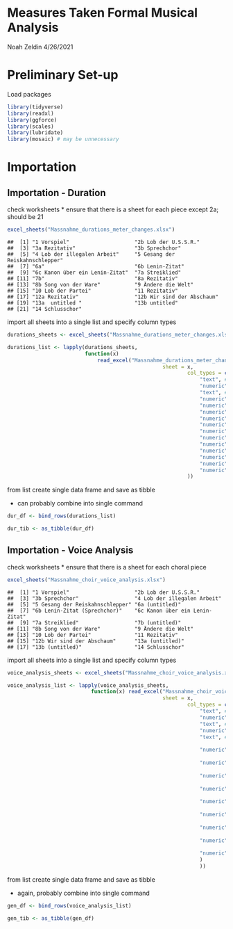 Measures Taken Formal Musical Analysis
================
Noah Zeldin
4/26/2021

# Preliminary Set-up

Load packages

``` r
library(tidyverse)
library(readxl)
library(ggforce)
library(scales)
library(lubridate)
library(mosaic) # may be unnecessary
```

# Importation

## Importation - Duration

check worksheets \* ensure that there is a sheet for each piece except
2a; should be 21

``` r
excel_sheets("Massnahme_durations_meter_changes.xlsx")
```

    ##  [1] "1 Vorspiel"                     "2b Lob der U.S.S.R."           
    ##  [3] "3a Rezitativ"                   "3b Sprechchor"                 
    ##  [5] "4 Lob der illegalen Arbeit"     "5 Gesang der Reiskahnschlepper"
    ##  [7] "6a"                             "6b Lenin-Zitat"                
    ##  [9] "6c Kanon über ein Lenin-Zitat"  "7a Streiklied"                 
    ## [11] "7b"                             "8a Rezitativ"                  
    ## [13] "8b Song von der Ware"           "9 Ändere die Welt"             
    ## [15] "10 Lob der Partei"              "11 Rezitativ"                  
    ## [17] "12a Rezitativ"                  "12b Wir sind der Abschaum"     
    ## [19] "13a  untitled "                 "13b untitled"                  
    ## [21] "14 Schlusschor"

import all sheets into a single list and specify column types

``` r
durations_sheets <- excel_sheets("Massnahme_durations_meter_changes.xlsx")

durations_list <- lapply(durations_sheets, 
                         function(x) 
                             read_excel("Massnahme_durations_meter_changes.xlsx", 
                                                  sheet = x, 
                                                          col_types = c(
                                                              "text", # piece_no
                                                              "numeric", # category
                                                              "text", # subcategory
                                                              "numeric", # segment
                                                              "numeric", # m_start
                                                              "numeric", # m_end
                                                              "numeric", # no_of_mm
                                                              "numeric", # meter_1
                                                              "numeric", # meter_2
                                                              "numeric", # meter_ch_count
                                                              "numeric", # quarters_per_bar
                                                              "numeric", # beats
                                                              "numeric", # tempo
                                                              "numeric", # tempo_ch_count
                                                              "numeric") # duration
                                                          ))
```

from list create single data frame and save as tibble

  - can probably combine into single command

<!-- end list -->

``` r
dur_df <- bind_rows(durations_list)

dur_tib <- as_tibble(dur_df)
```

## Importation - Voice Analysis

check worksheets \* ensure that there is a sheet for each choral piece

``` r
excel_sheets("Massnahme_choir_voice_analysis.xlsx")
```

    ##  [1] "1 Vorspiel"                     "2b Lob der U.S.S.R."           
    ##  [3] "3b Sprechchor"                  "4 Lob der illegalen Arbeit"    
    ##  [5] "5 Gesang der Reiskahnschlepper" "6a (untitled)"                 
    ##  [7] "6b Lenin-Zitat (Sprechchor)"    "6c Kanon über ein Lenin-Zitat" 
    ##  [9] "7a Streiklied"                  "7b (untitled)"                 
    ## [11] "8b Song von der Ware"           "9 Ändere die Welt"             
    ## [13] "10 Lob der Partei"              "11 Rezitativ"                  
    ## [15] "12b Wir sind der Abschaum"      "13a (untitled)"                
    ## [17] "13b (untitled)"                 "14 Schlusschor"

import all sheets into a single list and specify column types

``` r
voice_analysis_sheets <- excel_sheets("Massnahme_choir_voice_analysis.xlsx")

voice_analysis_list <- lapply(voice_analysis_sheets, 
                           function(x) read_excel("Massnahme_choir_voice_analysis.xlsx", 
                                                  sheet = x, 
                                                          col_types = c(
                                                              "text", # piece_no
                                                              "numeric", # measure
                                                              "text", # texture
                                                              "numeric", # voices
                                                              "text", # groupings
                                                              
                                                              "numeric", "numeric", "numeric", "numeric", "numeric", "numeric", # soprano:ratio
                                                              
                                                              "numeric", "numeric", "numeric", "numeric", "numeric", "numeric", "numeric", "numeric", "numeric", # rests
                                                              
                                                              "numeric", "numeric", "numeric", "numeric", "numeric", "numeric", "numeric", "numeric", "numeric", # quarters
                                                              
                                                              "numeric", "numeric", "numeric", "numeric", "numeric", "numeric", "numeric", "numeric", "numeric", "numeric", # notes
                                                              
                                                              "numeric", "numeric", "numeric", "numeric", "numeric", "numeric", "numeric", "numeric", "numeric", "text", "numeric", # tones
                                                              
                                                              "numeric", "numeric", # spoken, acapella
                                                              
                                                              "numeric", "numeric", "numeric", "numeric", # meter etc.
                                                              
                                                              "numeric", "numeric", "numeric", "numeric", # general dur's
                                                              
                                                              "numeric", "numeric", "numeric", "numeric", "numeric", "numeric", "numeric", "numeric" # dur's of voices
                                                              ) 
                                                              ))
```

from list create single data frame and save as tibble

  - again, probably combine into single command

<!-- end list -->

``` r
gen_df <- bind_rows(voice_analysis_list)

gen_tib <- as_tibble(gen_df)
```
